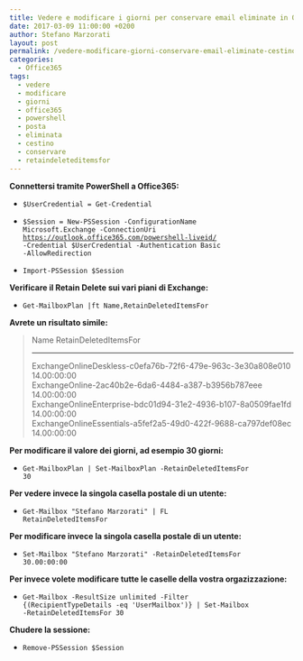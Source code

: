```yaml
---
title: Vedere e modificare i giorni per conservare email eliminate in Office 365
date: 2017-03-09 11:00:00 +0200
author: Stefano Marzorati
layout: post
permalink: /vedere-modificare-giorni-conservare-email-eliminate-cestino-office365.md/
categories:
  - Office365
tags:
  - vedere
  - modificare
  - giorni
  - office365
  - powershell
  - posta
  - eliminata
  - cestino
  - conservare
  - retaindeleteditemsfor
---
```

**Connettersi tramite PowerShell a Office365:**   

  - <code>$UserCredential = Get-Credential</code>

  - <code>$Session = New-PSSession -ConfigurationName Microsoft.Exchange -ConnectionUri https://outlook.office365.com/powershell-liveid/ -Credential $UserCredential -Authentication Basic -AllowRedirection</code>

  - <code>Import-PSSession $Session</code>

**Verificare il Retain Delete sui vari piani di Exchange:**   

  - <code>Get-MailboxPlan |ft Name,RetainDeletedItemsFor</code>

**Avrete un risultato simile:**   

> Name                                                          RetainDeletedItemsFor   
> ----                                                          ---------------------   
> ExchangeOnlineDeskless-c0efa76b-72f6-479e-963c-3e30a808e010   14.00:00:00   
> ExchangeOnline-2ac40b2e-6da6-4484-a387-b3956b787eee           14.00:00:00   
> ExchangeOnlineEnterprise-bdc01d94-31e2-4936-b107-8a0509fae1fd 14.00:00:00   
> ExchangeOnlineEssentials-a5fef2a5-49d0-422f-9688-ca797def08ec 14.00:00:00   


**Per modificare il valore dei giorni, ad esempio 30 giorni:**   

  - <code>Get-MailboxPlan | Set-MailboxPlan -RetainDeletedItemsFor 30</code>
  
**Per vedere invece la singola casella postale di un utente:**   

  - <code>Get-Mailbox "Stefano Marzorati" | FL RetainDeletedItemsFor</code>
  
**Per modificare invece la singola casella postale di un utente:**   

  - <code>Set-Mailbox "Stefano Marzorati" -RetainDeletedItemsFor 30.00:00:00</code>
  
**Per invece volete modificare tutte le caselle della vostra orgazizzazione:**     

  - <code>Get-Mailbox -ResultSize unlimited -Filter {(RecipientTypeDetails -eq 'UserMailbox')} | Set-Mailbox -RetainDeletedItemsFor 30</code>
  
**Chudere la sessione:**   

  - <code>Remove-PSSession $Session</code>